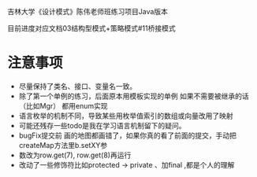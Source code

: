 吉林大学《设计模式》陈伟老师班练习项目Java版本

目前进度对应文档03结构型模式+策略模式#11桥接模式
# 注意事项
* 尽量保持了类名、接口、变量名一致。
* 除了第一个单例的练习，后面原本用模板实现的单例 如果不需要被继承的话（比如Mgr） 都用enum实现
* 语言枚举的机制不同，导致某些用枚举值索引的数组或向量改用了映射
* 可能还残存一些todo是我在学习语言机制留下的疑问。
* bugFix提交前 画的地图都画错了，如果你真的看了前面的提交，手动把createMap方法里b.setXY参
* 数改为row.get(7), row.get(8)再运行
* 改动了一些修饰符比如protected -> private  、加final ,都是个人的理解
